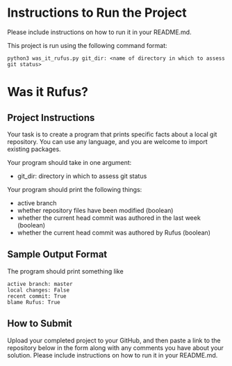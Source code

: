 # Instructions to Run the Project
Please include instructions on how to run it in your README.md.

This project is run using the following command format:
```
python3 was_it_rufus.py git_dir: <name of directory in which to assess git status>
```

# Was it Rufus?

## Project Instructions
Your task is to create a program that prints specific facts about a local git repository. You can use any language, and you are welcome to import existing packages.

Your program should take in one argument:
- git_dir: directory in which to assess git status

Your program should print the following things:
- active branch
- whether repository files have been modified (boolean)
- whether the current head commit was authored in the last week (boolean)
- whether the current head commit was authored by Rufus (boolean)

## Sample Output Format
The program should print something like
```
active branch: master
local changes: False
recent commit: True
blame Rufus: True
```

## How to Submit
Upload your completed project to your GitHub, and then paste a link to the repository below in the form along with any comments you have about your solution. Please include instructions on how to run it in your README.md.
